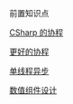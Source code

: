 前置知识点

[CSharp 的协程](https://github.com/egametang/ET/blob/master/Book/2.1CSharp%E7%9A%84%E5%8D%8F%E7%A8%8B.md)

[更好的协程](https://github.com/egametang/ET/blob/master/Book/2.2%E6%9B%B4%E5%A5%BD%E7%9A%84%E5%8D%8F%E7%A8%8B.md)

[单线程异步](https://github.com/egametang/ET/blob/master/Book/2.3%E5%8D%95%E7%BA%BF%E7%A8%8B%E5%BC%82%E6%AD%A5.md)

[数值组件设计](https://github.com/egametang/ET/blob/master/Book/5.6%E6%95%B0%E5%80%BC%E7%BB%84%E4%BB%B6%E8%AE%BE%E8%AE%A1.md)
